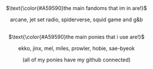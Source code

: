 ## 
<p align="center">
$\text{\color{#A59590}the main fandoms that im in are!}$

<p align="center">
  arcane, jet set radio, spiderverse, squid game and g&b

## 
<p align="center">
$\text{\color{#A59590}the main ponies that i use are!}$

<p align="center">
  ekko, jinx, mel, miles, prowler, hobie, sae-byeok

<p align="center"> 
(all of my ponies have my github connected)

